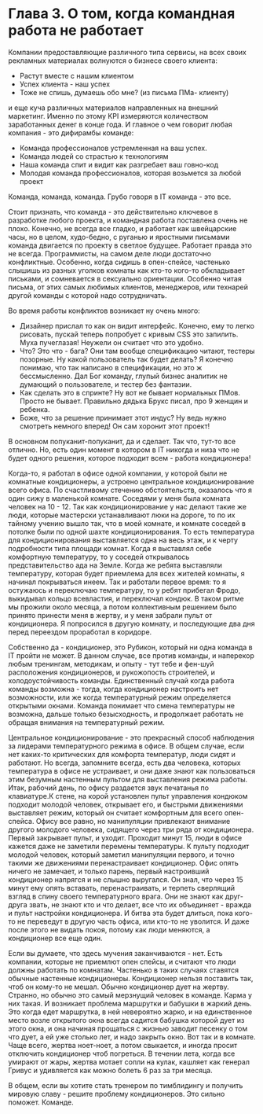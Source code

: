 # Глава 3. О том, когда командная работа не работает

Компании предоставляющие различного типа сервисы, на всех своих рекламных материалах волнуются о бизнесе своего клиента:
* Растут вместе с нашим клиентом
* Успех клиента - наш успех
* Тоже не спишь, думаешь обо мне? (из письма ПМа- клиенту)

и еще куча различных материалов направленных на внешний маркетинг. Именно по этому KPI измеряются количеством заработанных денег в конце года. И главное о чем говорит любая компания - это дифирамбы команде:

* Команда профессионалов устремленная на ваш успех.
* Команда людей со страстью к технологиям
* Наша команда спит и видит как разгребает ваш говно-код
* Молодая команда профессионалов, которая возьмется за любой проект

Команда, команда, команда. Грубо говоря в IT команда - это все.

Стоит признать, что команда - это действительно ключевое в разработке любого проекта, и командная работа поставлена очень не плохо. Конечно, не всегда все гладко, и работает как швейцарские часы, но в целом, худо-бедно, с руганью и яростными письмами команда двигается по проекту в светлое будущее. Работает правда это не всегда. Программисты, на самом деле люди достаточно конфликтные. Особенно, когда сидишь в опен-спейсе, частенько слышишь из разных уголков комнаты как кто-то кого-то обкладывает письками, и сомневается в сексуально ориентации. Особенно читая письма, от этих самых любимых клиентов, менеджеров, или технарей другой команды с которой надо сотрудничать.

Во время работы конфликтов возникает ну очень много:
* Дизайнер прислал то как он видит интерфейс. Конечно, ему то легко рисовать, пускай теперь попробует с кривым CSS это запилить. Муха пучеглазая! Неужели он считает что это удобно.
* Что? Это что - бага? Они там вообще спецификацию читают, тестеры позорные. Ну какой пользователь так будет делать? Я конечно понимаю, что так написано в спецификации, но это ж бессмысленно. Дал Бог команду, глупый бизнес аналитик не думающий о пользователе, и тестер без фантазии.
* Как сделать это в спринте? Ну вот не бывает нормальных ПМов. Просто не бывает. Правильно дядька Брукс писал, про 9 женщин и ребенка.
* Боже, что за решение принимает этот индус? Ну ведь нужно смотреть немного вперед! Он сам хоронит этот проект!

В основном попуканит-попуканит, да и сделает. Так что, тут-то все отлично. Но, есть один момент в котором в IT никогда и низа что не будет одного решения, которое подходит всем - работа кондиционера!

Когда-то, я работал в офисе одной компании, у которой были не комнатные кондиционеры, а устроено центральное кондиционирование всего офиса. По счастливому стечению обстоятельств, оказалось что я один сижу в маленькой комнате. Соседями у меня была комната человек на 10 - 12. Так как кондиционирование у нас делают такие же люди, которые мастерски устанавливают люки на дороге, то по их тайному учению вышло так, что в моей комнате, и комнате соседей в потолке были по одной шахте кондиционирования. То есть температура для кондиционирования выставляется одна на весь этаж, и к черту подробности типа площади комнат. Когда я выставлял себе комфортную температуру, то у соседей открывалось представительство ада на Земле. Когда же ребята выставляли температуру, которая будет приемлема для всех жителей комнаты, я начинал покрываться инеем. Так и работали первое время: то я остужаюсь и переключаю температуру, то у ребят прибегал Фродо, выкидывал кольцо всевластия, и переключал кондюк. В таком ритме мы прожили около месяца, а потом коллективным решением было принято принести меня в жертву, и у меня забрали пульт от кондиционера. Я попросился в другую комнату, и последующие два дня перед переездом проработал в коридоре.

Собственно да - кондиционер, это Рубикон, который ни одна команда в IT пройти не может. В данном случае, все против команды, и наперекор любым тренингам, методикам, и опыту - тут тебе и фен-шуй расположения кондиционеров, и рукожопость строителей, и холодоустойчивость команды. Единственный случай когда работа команды возможна - тогда, когда кондиционер настроить нет возможности, или же когда температурный режим определяется открытыми окнами. Команда понимает что смена температуры не возможна, дальше только безысходность, и продолжает работать не обращая внимания на температурный режим.

Центральное кондиционирование - это прекрасный способ наблюдения за лидерами температурного режима в офисе. В общем случае, если нет каких-то критических для комфорта температур, люди сидят и работают. Но всегда, запомните всегда, есть два человека, которых температура в офисе не устраивает, и они даже знают как пользоваться этим безумным настенным пультом для выставления режима работы. Итак, рабочий день, по офису раздается звук печатанья по клавиатуре.К стене, на корой установлен пульт управления кондюком подходит молодой человек, открывает его, и быстрыми движениями выставляет режим, который он считает комфортным для всего опен-спейса. Офису все равно, но манипуляции привлекают внимание другого молодого человека, сидящего через три ряда от кондиционера. Первый закрывает пульт, и уходит. Проходит минут 15, люди в офисе кажется даже не заметили перемены температуры. К пульту подходит молодой человек, который заметил манипуляции первого, и точно такими же движениями перенастраивает кондиционер. Офис опять ничего не замечает, и только парень, первый настроивший кондиционер напрягся и не слышно выругался. Он знал, что через 15 минут ему опять вставать, перенастраивать, и терпеть сверлящий взгляд в спину своего температурного врага. Они не знают как друг-друга звать, не знают кто и что делает, все что их объединяет - вражда и пульт настройки кондиционера. И битва эта будет длиться, пока кого-то не переведут в другую часть офиса, или кто-то не уволится. И даже после этого не видать покоя, потому как люди меняются, а кондиционер все еще один.

Если вы думаете, что здесь мучения заканчиваются - нет. Есть компании, которые не приемлют опен спейсы, и считают что люди должны работать по комнатам. Частенько в таких случаях ставятся обычные настенные кондиционеры. Кондиционер нельзя поставить так, чтоб он кому-то не мешал. Обычно кондиционер дует на жертву. Странно, но обычно это самый мерзнущий человек в команде. Карма у них такая. И возникает проблема маршрутки и бабушки в жаркий день. Это когда едет маршрутка, в ней невероятно жарко, и на единственное место возле открытого окна всегда садится бабушка которой дует из этого окна, и она начиная прощаться с жизнью заводит песенку о том что дует, а ей уже столько лет, и надо закрыть окно. Вот так и в комнате. Чаще всего, жертва ноет-ноет, а потом свыкается, и иногда просит отключить кондиционер чтоб погреться. В течении лета, когда все умирают от жары, жертва мотает сопли на кулак, кашляет как генерал Гривус и удивляется как можно болеть 6 раз за три месяца.

В общем, если вы хотите стать тренером по тимблидингу и получить мировую славу - решите проблему кондиционеров. Это сильно поможет. Команде.